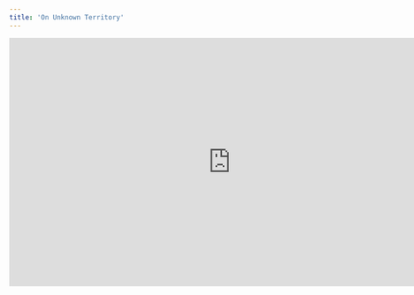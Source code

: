 ```yaml
---
title: 'On Unknown Territory'
---
```


<iframe width="800" height="450" src="https://www.youtube.com/embed/_CAXOlNYMt0?controls=0" frameborder="0" allow="accelerometer; autoplay; encrypted-media; gyroscope; picture-in-picture" allowfullscreen></iframe>